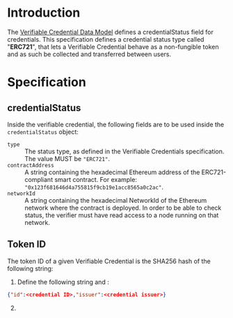 # Introduction
The [Verifiable Credential Data Model](https://www.w3.org/TR/vc-data-model/) defines a credentialStatus field for credentials. This specification defines a credential status type called "**ERC721**", that lets a Verifiable Credential behave as a non-fungible token and as such be collected and transferred between users.

# Specification

## credentialStatus

Inside the verifiable credential, the following fields are to be used inside the `credentialStatus` object:

<dl>
  <dt><code>type</code></dt>
  <dd>The status type, as defined in the Verifiable Credentials specification. The value MUST be <code>"ERC721"</code>.</dd>

  <dt><code>contractAddress</code></dt>
  <dd>A string containing the hexadecimal Ethereum address of the ERC721-compliant smart contract. For example: <code>"0x123f681646d4a755815f9cb19e1acc8565a0c2ac"</code>.</dd>

  <dt><code>networkId</code></dt>
  <dd>A string containing the hexadecimal NetworkId of the Ethereum network where the contract is deployed. In order to be able to check status, the verifier must have read access to a node running on that network.</dd>
</dl>


## Token ID

The token ID of a given Verifiable Credential is the SHA256 hash of the following string:

1. Define the following string and :
```json
{"id":<credential ID>,"issuer":<credential issuer>}
```
2. 